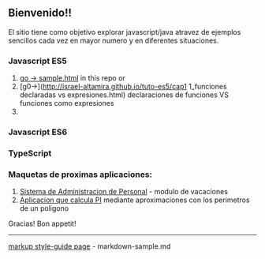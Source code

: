 ## Bienvenido!!

El sitio tiene como objetivo explorar javascript/java atravez de ejemplos sencillos cada vez en mayor numero y en diferentes situaciones.


### Javascript ES5
1. [go -> sample.html](http://israel-altamira.github.io/sample.html) in this repo or<br>
2. [g0->](http://israel-altamira.github.io/tuto-es5/cap1 1_funciones declaradas vs expresiones.html) declaraciones de funciones VS funciones como expresiones
3.


### Javascript ES6

### TypeScript


### Maquetas de proximas aplicaciones:
1. [Sistema de Administracion de Personal](./sysvac/login.html) - modulo de vacaciones 
2. [Aplicacion que calcula PI](https://raw.githubusercontent.com/israel-altamira/8_math/matematicas/math/src/app/app.component.ts) mediante aproximaciones con los perimetros de un poligono

Gracias! Bon appetit!

--------------------------------------------------------------------------------

[markup style-guide page](markdown-sample.md) - markdown-sample.md<br>
